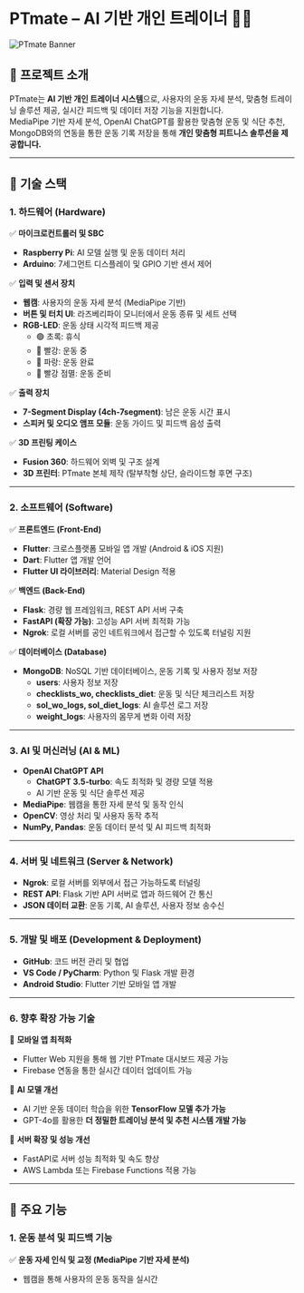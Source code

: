 # PTmate – AI 기반 개인 트레이너 🏋️‍♂️  

![PTmate Banner](./assets/banner.png)  

## 📌 프로젝트 소개  
PTmate는 **AI 기반 개인 트레이너 시스템**으로, 사용자의 운동 자세 분석, 맞춤형 트레이닝 솔루션 제공, 실시간 피드백 및 데이터 저장 기능을 지원합니다.  
MediaPipe 기반 자세 분석, OpenAI ChatGPT를 활용한 맞춤형 운동 및 식단 추천, MongoDB와의 연동을 통한 운동 기록 저장을 통해 **개인 맞춤형 피트니스 솔루션을 제공합니다.**  

---

## 🚀 기술 스택  

### **1. 하드웨어 (Hardware)**  
✅ **마이크로컨트롤러 및 SBC**  
- **Raspberry Pi**: AI 모델 실행 및 운동 데이터 처리  
- **Arduino**: 7세그먼트 디스플레이 및 GPIO 기반 센서 제어  

✅ **입력 및 센서 장치**  
- **웹캠**: 사용자의 운동 자세 분석 (MediaPipe 기반)  
- **버튼 및 터치 UI**: 라즈베리파이 모니터에서 운동 종류 및 세트 선택  
- **RGB-LED**: 운동 상태 시각적 피드백 제공  
  - 🟢 초록: 휴식  
  - 🔴 빨강: 운동 중  
  - 🔵 파랑: 운동 완료  
  - 🔴 빨강 점멸: 운동 준비  

✅ **출력 장치**  
- **7-Segment Display (4ch-7segment)**: 남은 운동 시간 표시  
- **스피커 및 오디오 앰프 모듈**: 운동 가이드 및 피드백 음성 출력  

✅ **3D 프린팅 케이스**  
- **Fusion 360**: 하드웨어 외벽 및 구조 설계  
- **3D 프린터**: PTmate 본체 제작 (탈부착형 상단, 슬라이드형 후면 구조)  

---

### **2. 소프트웨어 (Software)**  
✅ **프론트엔드 (Front-End)**  
- **Flutter**: 크로스플랫폼 모바일 앱 개발 (Android & iOS 지원)  
- **Dart**: Flutter 앱 개발 언어  
- **Flutter UI 라이브러리**: Material Design 적용  

✅ **백엔드 (Back-End)**  
- **Flask**: 경량 웹 프레임워크, REST API 서버 구축  
- **FastAPI (확장 가능)**: 고성능 API 서버 최적화 가능  
- **Ngrok**: 로컬 서버를 공인 네트워크에서 접근할 수 있도록 터널링 지원  

✅ **데이터베이스 (Database)**  
- **MongoDB**: NoSQL 기반 데이터베이스, 운동 기록 및 사용자 정보 저장  
  - **users**: 사용자 정보 저장  
  - **checklists_wo, checklists_diet**: 운동 및 식단 체크리스트 저장  
  - **sol_wo_logs, sol_diet_logs**: AI 솔루션 로그 저장  
  - **weight_logs**: 사용자의 몸무게 변화 이력 저장  

---

### **3. AI 및 머신러닝 (AI & ML)**  
- **OpenAI ChatGPT API**  
  - **ChatGPT 3.5-turbo**: 속도 최적화 및 경량 모델 적용  
  - AI 기반 운동 및 식단 솔루션 제공  
- **MediaPipe**: 웹캠을 통한 자세 분석 및 동작 인식  
- **OpenCV**: 영상 처리 및 사용자 동작 추적  
- **NumPy, Pandas**: 운동 데이터 분석 및 AI 피드백 최적화  

---

### **4. 서버 및 네트워크 (Server & Network)**  
- **Ngrok**: 로컬 서버를 외부에서 접근 가능하도록 터널링  
- **REST API**: Flask 기반 API 서버로 앱과 하드웨어 간 통신  
- **JSON 데이터 교환**: 운동 기록, AI 솔루션, 사용자 정보 송수신  

---

### **5. 개발 및 배포 (Development & Deployment)**  
- **GitHub**: 코드 버전 관리 및 협업  
- **VS Code / PyCharm**: Python 및 Flask 개발 환경  
- **Android Studio**: Flutter 기반 모바일 앱 개발  

---

### **6. 향후 확장 가능 기술**  
🔹 **모바일 앱 최적화**  
- Flutter Web 지원을 통해 웹 기반 PTmate 대시보드 제공 가능  
- Firebase 연동을 통한 실시간 데이터 업데이트 가능  

🔹 **AI 모델 개선**  
- AI 기반 운동 데이터 학습을 위한 **TensorFlow 모델 추가 가능**  
- GPT-4o를 활용한 **더 정밀한 트레이닝 분석 및 추천 시스템 개발 가능**  

🔹 **서버 확장 및 성능 개선**  
- FastAPI로 서버 성능 최적화 및 속도 향상  
- AWS Lambda 또는 Firebase Functions 적용 가능  

---

## 🎯 주요 기능  

### **1. 운동 분석 및 피드백 기능**  
✅ **운동 자세 인식 및 교정 (MediaPipe 기반 자세 분석)**  
- 웹캠을 통해 사용자의 운동 동작을 실시간 
